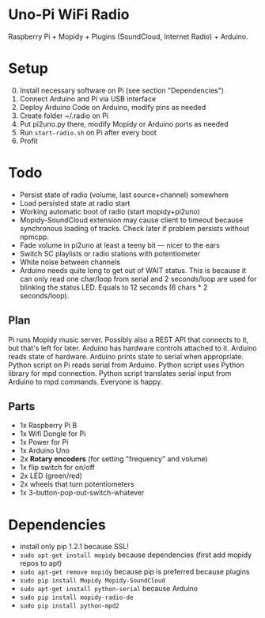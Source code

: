 # Uno-Pi WiFi Radio

Raspberry Pi + Mopidy + Plugins (SoundCloud, Internet Radio) + Arduino.

# Setup

0. Install necessary software on Pi (see section "Dependencies")
1. Connect Arduino and Pi via USB interface
2. Deploy Arduino Code on Arduino, modify pins as needed
3. Create folder ~/.radio on Pi
4. Put pi2uno.py there, modify Mopidy or Arduino ports as needed
5. Run ``start-radio.sh`` on Pi after every boot
6. Profit

# Todo

* Persist state of radio (volume, last source+channel) somewhere
* Load persisted state at radio start
* Working automatic boot of radio (start mopidy+pi2uno)
* Mopidy-SoundCloud extension may cause client to timeout because synchronous loading of tracks. Check later if problem persists without npmcpp.
* Fade volume in pi2uno at least a teeny bit — nicer to the ears
* Switch SC playlists or radio stations with potentiometer
* White noise between channels
* Arduino needs quite long to get out of WAIT status. This is because it can only read one char/loop from serial and 2 seconds/loop are used for blinking the status LED. Equals to 12 seconds (6 chars * 2 seconds/loop).

## Plan

Pi runs Mopidy music server. Possibly also a REST API that connects to it, but that's left for later. Arduino has hardware controls attached to it. Arduino reads state of hardware. Arduino prints state to serial when appropriate. Python script on Pi reads serial from Arduino. Python script uses Python library for mpd connection. Python script translates serial input from Arduino to mpd commands. Everyone is happy.

## Parts

* 1x Raspberry Pi B
* 1x Wifi Dongle for Pi
* 1x Power for Pi
* 1x Arduino Uno
* 2x **Rotary encoders** (for setting "frequency" and volume)
* 1x flip switch for on/off
* 2x LED (green/red)
* 2x wheels that turn potentiometers
* 1x 3-button-pop-out-switch-whatever 

# Dependencies

* install only pip 1.2.1 because SSL!
* ``sudo apt-get install mopidy`` because dependencies (first add mopidy repos to apt)
* ``sudo apt-get remove mopidy`` because pip is preferred because plugins
* ``sudo pip install Mopidy Mopidy-SoundCloud``
* ``sudo apt-get install python-serial`` because Arduino
* ``sudo pip install mopidy-radio-de``
* ``sudo pip install python-mpd2``
